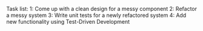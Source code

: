 Task list:
1: Come up with a clean design for a messy component
2: Refactor a messy system
3: Write unit tests for a newly refactored system 
4: Add new functionality using Test-Driven Development
